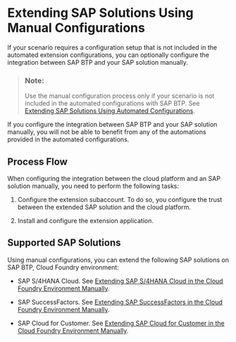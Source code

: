 <!-- loio2d745ae38c3249f2b8751cce47d4a55a -->

# Extending SAP Solutions Using Manual Configurations

If your scenario requires a configuration setup that is not included in the automated extension configurations, you can optionally configure the integration between SAP BTP and your SAP solution manually.

> ### Note:  
> Use the manual configuration process only if your scenario is not included in the automated configurations with SAP BTP. See [Extending SAP Solutions Using Automated Configurations](extending-sap-solutions-using-automated-configurations-346864d.md).

If you configure the integration between SAP BTP and your SAP solution manually, you will not be able to benefit from any of the automations provided in the automated configurations.



<a name="loio2d745ae38c3249f2b8751cce47d4a55a__section_hvk_gqs_w3b"/>

## Process Flow

When configuring the integration between the cloud platform and an SAP solution manually, you need to perform the following tasks:

1.  Configure the extension subaccount. To do so, you configure the trust between the extended SAP solution and the cloud platform.

2.  Install and configure the extension application.




<a name="loio2d745ae38c3249f2b8751cce47d4a55a__section_sm3_4qs_w3b"/>

## Supported SAP Solutions

Using manual configurations, you can extend the following SAP solutions on SAP BTP, Cloud Foundry environment:

-   SAP S/4HANA Cloud. See [Extending SAP S/4HANA Cloud in the Cloud Foundry Environment Manually](extending-sap-s-4hana-cloud-in-the-cloud-foundry-environment-manually-6b9c4be.md).

-   SAP SuccessFactors. See [Extending SAP SuccessFactors in the Cloud Foundry Environment Manually](extending-sap-successfactors-in-the-cloud-foundry-environment-manually-0f0d3ae.md).

-   SAP Cloud for Customer. See [Extending SAP Cloud for Customer in the Cloud Foundry Environment Manually](extending-sap-cloud-for-customer-in-the-cloud-foundry-environment-manually-1150e43.md).


